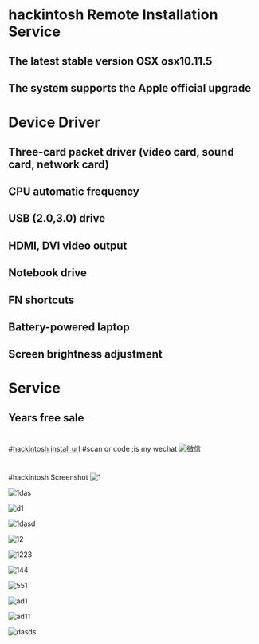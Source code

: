 # hackintosh Remote Installation Service
## The latest stable version OSX osx10.11.5
## The system supports the Apple official upgrade
# Device Driver
## Three-card packet driver (video card, sound card, network card)
## CPU automatic frequency
## USB (2.0,3.0) drive
## HDMI, DVI video output
## Notebook drive
## FN shortcuts
## Battery-powered laptop
## Screen brightness adjustment
# Service
## Years free sale
#
#[hackintosh install url](http://a.iopiopl.com/F.YSwrX)
#scan qr code ;is my wechat
![微信](http://7xqnms.media1.z0.glb.clouddn.com/WechatIMG2.jpeg)
#
#hackintosh Screenshot
![1](http://7xqnms.media1.z0.glb.clouddn.com/desktop2.png)

![1das](http://7xqnms.media1.z0.glb.clouddn.com/dash1.png)

![d1](http://7xqnms.media1.z0.glb.clouddn.com/dash2.png)

![1dasd](http://7xqnms.media1.z0.glb.clouddn.com/dash3.png)

![12](http://7xqnms.media1.z0.glb.clouddn.com/disk_orgin.png)

![1223](http://7xqnms.media1.z0.glb.clouddn.com/camera.png)

![144](http://7xqnms.media1.z0.glb.clouddn.com/alc269.png)

![551](http://7xqnms.media1.z0.glb.clouddn.com/disk.png)

![ad1](http://7xqnms.media1.z0.glb.clouddn.com/hd4000.png)

![ad11](http://7xqnms.media1.z0.glb.clouddn.com/meroy.png)

![dasds](http://7xqnms.media1.z0.glb.clouddn.com/opengl.png)




